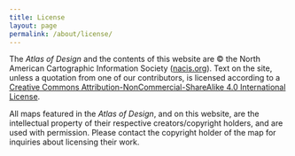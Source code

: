 ```yaml
---
title: License
layout: page
permalink: /about/license/
---
```


The <em>Atlas of Design</em> and the contents of this website are © the North American Cartographic Information Society (<a href="http://nacis.org">nacis.org</a>). Text on the site, unless a quotation from one of our contributors, is licensed according to a <a href="http://creativecommons.org/licenses/by-nc-sa/4.0/deed.en_US">Creative Commons Attribution-NonCommercial-ShareAlike 4.0 International License</a>.

All maps featured in the <em>Atlas of Design</em>, and on this website, are the intellectual property of their respective creators/copyright holders, and are used with permission. Please contact the copyright holder of the map for inquiries about licensing their work.